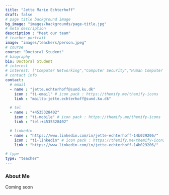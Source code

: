 ```yaml
---
title: "Jette Marie Echterhoff"
draft: false
# page title background image
bg_image: "images/backgrounds/page-title.jpg"
# meta description
description : "Meet our team"
# teacher portrait
image: "images/teachers/person.jpeg"
# course
course: "Doctoral Student"
# biography
bio: Doctoral Student
# interest
# interest: ["Computer Networking","Computer Security","Human Computer Interfacing"]
# contact info
contact:
  # email
  - name : "jette.echterhoff@sund.ku.dk"
    icon : "ti-email" # icon pack : https://themify.me/themify-icons
    link : "mailto:jette.echterhoff@sund.ku.dk"

  # tel
  - name : "+4535328402"
    icon : "ti-mobile" # icon pack : https://themify.me/themify-icons
    link : "tel:+4535328402"

  # linkedin
  - name : "https://www.linkedin.com/in/jette-echterhoff-14b029206/"
    icon : "ti-linkedin" # icon pack : https://themify.me/themify-icons
    link : "https://www.linkedin.com/in/jette-echterhoff-14b029206/"

# type
type: "teacher"
---
```


### About Me

Coming soon